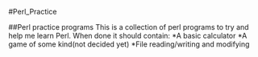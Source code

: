 #Perl_Practice

##Perl practice programs
This is a collection of perl programs to try and help me learn Perl.
When done it should contain:
*A basic calculator 
*A game of some kind(not decided yet)
*File reading/writing and modifying
